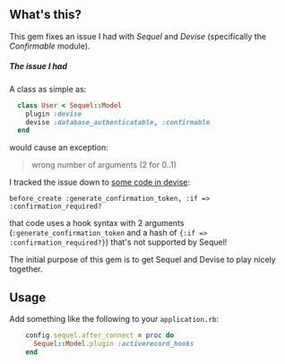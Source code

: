## What's this?
This gem fixes an issue I had with *Sequel* and *Devise* (specifically the *Confirmable* module).

##### The issue I had

A class as simple as:

```ruby
  class User < Sequel::Model
    plugin :devise
    devise :database_authenticatable, :confirmable
  end
```

would cause an exception:

> wrong number of arguments (2 for 0..1) 

I tracked the issue down to [some code in devise](https://github.com/plataformatec/devise/blob/master/lib/devise/models/confirmable.rb#L36):

`before_create :generate_confirmation_token, :if => :confirmation_required?`

that code uses a hook syntax with 2 arguments (`:generate_confirmation_token` and a hash of `{:if => :confirmation_required?}`) that's not supported by Sequel!

The initial purpose of this gem is to get Sequel and Devise to play nicely together.

## Usage
Add something like the following to your `application.rb`:

```ruby
    config.sequel.after_connect = proc do
      Sequel::Model.plugin :activerecord_hooks
    end 
```